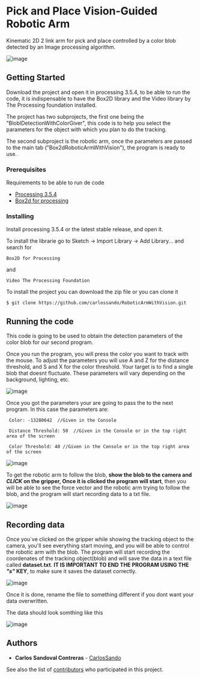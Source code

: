 # Pick and Place Vision-Guided Robotic Arm
Kinematic 2D 2 link arm for pick and place controlled by a color blob detected by an Image processing algorithm.

![image](https://user-images.githubusercontent.com/29716233/136808799-4d03863d-6508-4bb3-a105-9fadffd595cb.png)

## Getting Started

Download the project and open it in processing 3.5.4, to be able to run the code, it is indispensable to have the Box2D library and the Video library by The Processing foundation installed. 

The project has two subprojects, the first one being the "BloblDetectionWithColorGiver", this code is to help you select the parameters for the object with which you plan to do the tracking.

The second subproject is the robotic arm, once the parameters are passed to the main tab ("Box2dRoboticArmWithVision"), the program is ready to use.

### Prerequisites

Requirements to be able to run de code
- [Processing 3.5.4](https://processing.org/)
- [Box2d for processing](https://github.com/shiffman/Box2D-for-Processing)

### Installing

Install processing 3.5.4 or the latest stable release, and open it.

To install the librarie go to Sketch -> Import Library -> Add Library... and search for

    Box2D for Processing

and

    Video The Processing Foundation

To install the project you can download the zip file or you can clone it

    $ git clone https://github.com/carlossando/RoboticArmWithVision.git

## Running the code

This code is going to be used to obtain the detection parameters of the color blob for our second program. 

Once you run the program, you will press the color you want to track with the mouse. To adjust the parameters you will use A and Z for the distance threshold, and S and X for the color threshold. Your target is to find a single blob that doesnt fluctuate. These parameters will vary depending on the background, lighting, etc.


![image](https://user-images.githubusercontent.com/29716233/136818668-fed2a0e8-d0f9-4e92-a2eb-85e35b014bc3.png)

Once you got the parameters your are going to pass the to the next program. In this case the parameters are:

     Color: -13280642  //Given in the Console
     
     Distance Threshold: 50  //Given in the Console or in the top right area of the screen
     
     Color Threshold: 40 //Given in the Console or in the top right area of the screen
     
![image](https://user-images.githubusercontent.com/29716233/136819330-5a16b9fe-c730-419b-9f74-377b25237f7e.png)

To get the robotic arm to follow the blob, **show the blob to the camera and _CLICK_ on the gripper, Once it is clicked the program will start**, then you will be able to see the force vector and the robotic arm trying to follow the blob, and the program will start recording data to a txt file.

![image](https://user-images.githubusercontent.com/29716233/136820710-db1de3d7-c7bf-4941-9eab-6a938aaf8843.png)

## Recording data

Once you´ve clicked on the gripper while showing the tracking object to the camera, you'll see everything start moving, and you will be able to control the robotic arm with the blob. The program will start recording the coordenates of the tracking object(blob) and will save the data in a text file called **dataset.txt**. **IT IS IMPORTANT TO END THE PROGRAM USING THE _"s"_ KEY**, to make sure it saves the dataset correctly.

![image](https://user-images.githubusercontent.com/29716233/137501088-02b7c70f-de38-4fbb-b03b-88f01e723171.png)

Once it is done, rename the file to something different if you dont want your data overwritten.

The data should look somthing like this

![image](https://user-images.githubusercontent.com/29716233/137501746-16890c9c-c689-4696-81f1-31641ec3874f.png)


## Authors

  - **Carlos Sandoval Contreras** -
    [CarlosSando](https://github.com/carlossando)

See also the list of
[contributors](https://github.com/carlossando/RoboticArmWithVision/graphs/contributors)
who participated in this project.
